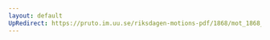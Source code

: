 ```yaml
---
layout: default
UpRedirect: https://pruto.im.uu.se/riksdagen-motions-pdf/1868/mot_1868__ak__161.pdf
---
```

